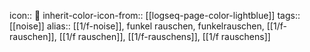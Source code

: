 icon:: 🎇
inherit-color-icon-from:: [[logseq-page-color-lightblue]]
tags:: [[noise]]
alias:: [[1/f-noise]], funkel rauschen, funkelrauschen, [[1/f-rauschen]], [[1/f rauschen]], [[1/f-rauschens]], [[1/f rauschens]]
